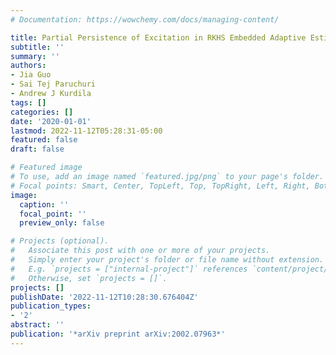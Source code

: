```yaml
---
# Documentation: https://wowchemy.com/docs/managing-content/

title: Partial Persistence of Excitation in RKHS Embedded Adaptive Estimation
subtitle: ''
summary: ''
authors:
- Jia Guo
- Sai Tej Paruchuri
- Andrew J Kurdila
tags: []
categories: []
date: '2020-01-01'
lastmod: 2022-11-12T05:28:31-05:00
featured: false
draft: false

# Featured image
# To use, add an image named `featured.jpg/png` to your page's folder.
# Focal points: Smart, Center, TopLeft, Top, TopRight, Left, Right, BottomLeft, Bottom, BottomRight.
image:
  caption: ''
  focal_point: ''
  preview_only: false

# Projects (optional).
#   Associate this post with one or more of your projects.
#   Simply enter your project's folder or file name without extension.
#   E.g. `projects = ["internal-project"]` references `content/project/deep-learning/index.md`.
#   Otherwise, set `projects = []`.
projects: []
publishDate: '2022-11-12T10:28:30.676404Z'
publication_types:
- '2'
abstract: ''
publication: '*arXiv preprint arXiv:2002.07963*'
---
```

